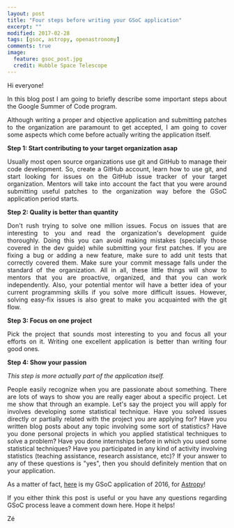 ```yaml
---
layout: post
title: "Four steps before writing your GSoC application"
excerpt: ""
modified: 2017-02-28
tags: [gsoc, astropy, openastronomy]
comments: true
image:
  feature: gsoc_post.jpg
  credit: Hubble Space Telescope
---
```


<p style='text-align: justify;'>
Hi everyone!
</p>

<p style='text-align: justify;'>
In this blog post I am going to briefly describe some important steps about the
Google Summer of Code program.
</p>

<p style='text-align: justify;'>
Although writing a proper and objective application and submitting patches to
the organization are paramount to get accepted, I am going to cover some aspects
which come before actually writing the application itself.
</p>

<b>
Step 1: Start contributing to your target organization asap
</b>

<p style='text-align: justify;'>
Usually most open source organizations use git and GitHub to manage their code
development. So, create a GitHub account, learn how to use git, and start looking for issues
on the GitHub issue tracker of your target organization. Mentors will take into account the
fact that you were around submitting useful patches to the organization way before the GSoC
application period starts.
</p>

<b>
Step 2: Quality is better than quantity
</b>

<p style='text-align: justify;'>
Don't rush trying to solve one million issues. Focus on issues that are interesting to you and
read the organization's development guide thoroughly. Doing this you can avoid making mistakes
(specially those covered in the dev guide) while submitting your first patches. If you are
fixing a bug or adding a new feature, make sure to add unit tests that correctly covered them.
Make sure your commit message falls under the standard of the organization.
All in all, these little things will show to mentors that you are proactive, organized,
and that you can work independently. Also, your potential mentor will have a better idea of your
current programming skills if you solve more difficult issues. However, solving easy-fix issues
is also great to make you acquainted with the git flow.
</p>

<b>
Step 3: Focus on one project
</b>

<p style='text-align: justify;'>
Pick the project that sounds most interesting to you and focus all your
efforts on it. Writing one excellent application is better than writing four
good ones.
</p>

<b>
Step 4: Show your passion
</b>

<p style='text-align: justify;'>
<i>This step is more actually part of the application itself.</i>
</p>

<p style='text-align: justify;'>
People easily recognize when you are passionate about something.
There are lots of ways to show you are really eager about a specific project.
Let me show that through an example. Let's say the project you will apply for
involves developing some statistical technique.
Have you solved issues directly or partially related with the project you are applying for?
Have you written blog posts about any topic involving some sort of statistics?
Have you done personal projects in which you applied statistical techniques to solve a problem?
Have you done internships before in which you used some statistical techniques?
Have you participated in any kind of activity involving statistics (teaching assistance, research assistance, etc)?
If your answer to any of these questions is "yes", then you should definitely mention that on
your application.
</p>

As a matter of fact, <a href="http://mirca.github.io/files/ze_application.pdf">here</a> is my GSoC application of 2016, for <a href="http://astropy.org">Astropy</a>!

<p style='text-align: justify;'>
If you either think this post is useful or you have any questions regarding GSoC process leave a comment down here. Hope it helps!
</p>

Zé
